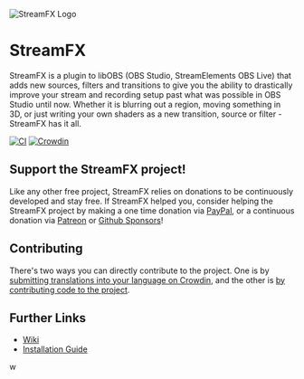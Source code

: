 ![StreamFX Logo](https://raw.githubusercontent.com/Xaymar/obs-StreamFX/master/media/logo.png)
# StreamFX 
StreamFX is a plugin to libOBS (OBS Studio, StreamElements OBS Live) that adds new sources, filters and transitions to give you the ability to drastically improve your stream and recording setup past what was possible in OBS Studio until now. Whether it is blurring out a region, moving something in 3D, or just writing your own shaders as a new transition, source or filter - StreamFX has it all.

[![CI](https://github.com/Xaymar/obs-StreamFX/workflows/CI/badge.svg)](https://github.com/Xaymar/obs-StreamFX/actions) [![Crowdin](https://badges.crowdin.net/obs-stream-effects/localized.svg)](https://crowdin.com/project/obs-stream-effects)

## Support the StreamFX project!
Like any other free project, StreamFX relies on donations to be continuously developed and stay free. If StreamFX helped you, consider helping the StreamFX project by making a one time donation via [PayPal](https://www.paypal.me/xaymar), or a continuous donation via [Patreon](https://www.patreon.com/Xaymar) or [Github Sponsors](https://github.com/sponsors/Xaymar)!

## Contributing
There's two ways you can directly contribute to the project. One is by [submitting translations into your language on Crowdin](https://crowdin.com/project/obs-stream-effects), and the other is [by contributing code to the project](https://github.com/Xaymar/obs-StreamFX/blob/master/CONTRIBUTING.md).

## Further Links
* [Wiki](https://github.com/Xaymar/obs-StreamFX/wiki)
* [Installation Guide](https://github.com/xaymar/obs-streamfx/wiki/Installation)


w

